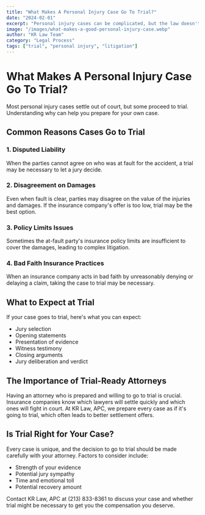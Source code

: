 ```yaml
---
title: "What Makes A Personal Injury Case Go To Trial?"
date: "2024-02-01"
excerpt: "Personal injury cases can be complicated, but the law doesn't have to be. Learn what factors lead to a case going to trial instead of settling out of court."
image: "/images/what-makes-a-good-personal-injury-case.webp"
author: "KR Law Team"
category: "Legal Process"
tags: ["trial", "personal injury", "litigation"]
---
```


# What Makes A Personal Injury Case Go To Trial?

Most personal injury cases settle out of court, but some proceed to trial. Understanding why can help you prepare for your own case.

## Common Reasons Cases Go to Trial

### 1. Disputed Liability
When the parties cannot agree on who was at fault for the accident, a trial may be necessary to let a jury decide.

### 2. Disagreement on Damages
Even when fault is clear, parties may disagree on the value of the injuries and damages. If the insurance company's offer is too low, trial may be the best option.

### 3. Policy Limits Issues
Sometimes the at-fault party's insurance policy limits are insufficient to cover the damages, leading to complex litigation.

### 4. Bad Faith Insurance Practices
When an insurance company acts in bad faith by unreasonably denying or delaying a claim, taking the case to trial may be necessary.

## What to Expect at Trial

If your case goes to trial, here's what you can expect:
- Jury selection
- Opening statements
- Presentation of evidence
- Witness testimony
- Closing arguments
- Jury deliberation and verdict

## The Importance of Trial-Ready Attorneys

Having an attorney who is prepared and willing to go to trial is crucial. Insurance companies know which lawyers will settle quickly and which ones will fight in court. At KR Law, APC, we prepare every case as if it's going to trial, which often leads to better settlement offers.

## Is Trial Right for Your Case?

Every case is unique, and the decision to go to trial should be made carefully with your attorney. Factors to consider include:
- Strength of your evidence
- Potential jury sympathy
- Time and emotional toll
- Potential recovery amount

Contact KR Law, APC at (213) 833-8361 to discuss your case and whether trial might be necessary to get you the compensation you deserve.